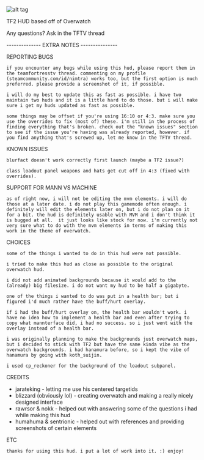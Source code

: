 ![alt tag](http://puu.sh/pXEfC/bd3aaad500.png)

TF2 HUD based off of Overwatch

Any questions? Ask in the TFTV thread

-------------- EXTRA NOTES ---------------

REPORTING BUGS

	if you encounter any bugs while using this hud, please report them in the teamfortresstv thread. commenting on my profile (steamcommunity.com/id/nimtra) works too, but the first option is much preferred. please provide a screenshot of it, if possible.
	
	i will do my best to update this as fast as possible. i have two maintain two huds and it is a little hard to do those. but i will make sure i get my huds updated as fast as possible.
	
	some things may be offset if you're using 16:10 or 4:3. make sure you use the overrides to fix (most of) these. i'm still in the process of finding everything that's broken. check out the "known issues" section to see if the issue you're having was already reported, however. if you find anything that's screwed up, let me know in the TFTV thread.
	
KNOWN ISSUES

	blurfact doesn't work correctly first launch (maybe a TF2 issue?)
	
	class loadout panel weapons and hats get cut off in 4:3 (fixed with overrides).
	
SUPPORT FOR MANN VS MACHINE

	as of right now, i will not be editing the mvm elements. i will do those at a later date. i do not play this gamemode often enough. i definitely will edit the elements later on, but i do not plan on it for a bit. the hud is definitely usable with MVM and i don't think it is bugged at all.  it just looks like stock for now. i'm currently not very sure what to do with the mvm elements in terms of making this work in the theme of overwatch.

CHOICES

	some of the things i wanted to do in this hud were not possible.
	
	i tried to make this hud as close as possible to the original overwatch hud.

	i did not add animated backgrounds because it would add to the (already) big filesize. i do not want my hud to be half a gigabyte.

	one of the things i wanted to do was put in a health bar; but i figured i'd much rather have the buff/hurt overlay.
	
	if i had the buff/hurt overlay on, the health bar wouldn't work. i have no idea how to implement a health bar and even after trying to copy what mannterface did, i had no success. so i just went with the overlay instead of a health bar.
	
	i was originally planning to make the backgrounds just overwatch maps, but i decided to stick with TF2 but have the same kinda vibe as the overwatch backgrounds. i had hanamura before, so i kept the vibe of hanamura by going with koth_suijin.
	
	i used cp_reckoner for the background of the loadout subpanel.
	
CREDITS
 - jarateking - letting me use his centered targetids
 - blizzard (obviously lol) - creating overwatch and making a really nicely designed interface
 - rawrsor & nokk - helped out with answering some of the questions i had while making this hud
 - humahuma & sentrionic - helped out with references and providing screenshots of certain elements
	
ETC

	thanks for using this hud. i put a lot of work into it. :) enjoy! 

